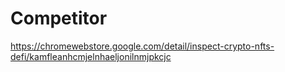 # Competitor
https://chromewebstore.google.com/detail/inspect-crypto-nfts-defi/kamfleanhcmjelnhaeljonilnmjpkcjc
